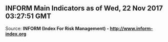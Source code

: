 ## INFORM Main Indicators as of Wed, 22 Nov 2017 03:27:51 GMT

Source: **INFORM (Index For Risk Management) - http://www.inform-index.org**